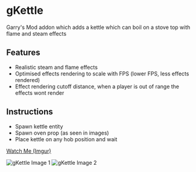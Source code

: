 # gKettle
Garry's Mod addon which adds a kettle which can boil on a stove top with flame and steam effects

## Features
- Realistic steam and flame effects
- Optimised effects rendering to scale with FPS (lower FPS, less effects rendered)
- Effect rendering cutoff distance, when a player is out of range the effects wont render

## Instructions
- Spawn kettle entity
- Spawn oven prop (as seen in images)
- Place kettle on any hob position and wait

[Watch Me (Imgur)](https://imgur.com/U0lbNUP)

![gKettle Image 1](https://i.imgur.com/aviLG8e.jpg?raw=true "Heating Up")
![gKettle Image 2](https://i.imgur.com/m9Mvv9A.jpg?raw=true "Boiling")

